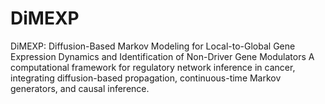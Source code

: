 # DiMEXP
DiMEXP: Diffusion-Based Markov Modeling for Local-to-Global Gene Expression Dynamics and Identification of Non-Driver Gene Modulators A computational framework for regulatory network inference in cancer, integrating diffusion-based propagation, continuous-time Markov generators, and causal inference.
